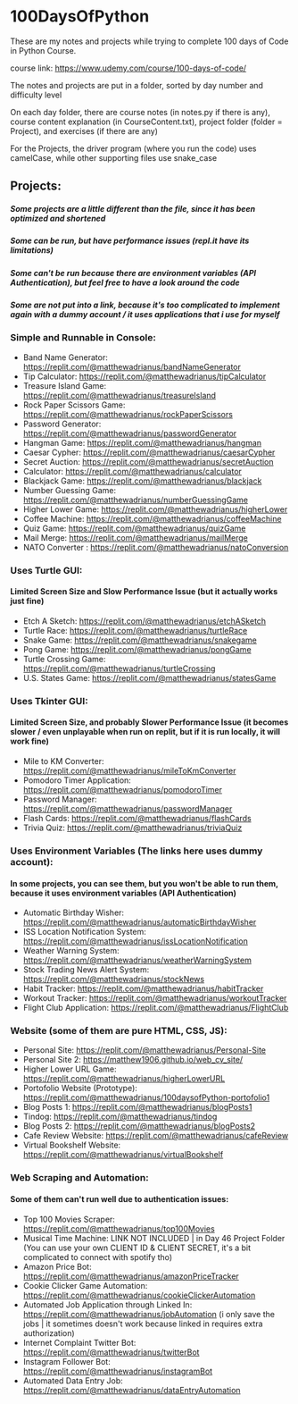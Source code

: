 # 100DaysOfPython

These are my notes and projects while trying to complete 100 days of Code in Python Course.

course link: https://www.udemy.com/course/100-days-of-code/

The notes and projects are put in a folder, sorted by day number and difficulty level

On each day folder, there are course notes (in notes.py if there is any), course content explanation (in CourseContent.txt), project folder (folder = Project),
and exercises (if there are any)

For the Projects, the driver program (where you run the code) uses camelCase, while other supporting files use snake_case

## Projects:
##### Some projects are a little different than the file, since it has been optimized and shortened
##### Some can be run, but have performance issues (repl.it have its limitations)
##### Some can't be run because there are environment variables (API Authentication), but feel free to have a look around the code
##### Some are not put into a link, because it's too complicated to implement again with a dummy account / it uses applications that i use for myself

### Simple and Runnable in Console: 
- Band Name Generator: https://replit.com/@matthewadrianus/bandNameGenerator
- Tip Calculator: https://replit.com/@matthewadrianus/tipCalculator
- Treasure Island Game: https://replit.com/@matthewadrianus/treasureIsland
- Rock Paper Scissors Game: https://replit.com/@matthewadrianus/rockPaperScissors
- Password Generator: https://replit.com/@matthewadrianus/passwordGenerator
- Hangman Game: https://replit.com/@matthewadrianus/hangman
- Caesar Cypher: https://replit.com/@matthewadrianus/caesarCypher
- Secret Auction: https://replit.com/@matthewadrianus/secretAuction
- Calculator: https://replit.com/@matthewadrianus/calculator
- Blackjack Game: https://replit.com/@matthewadrianus/blackjack
- Number Guessing Game: https://replit.com/@matthewadrianus/numberGuessingGame
- Higher Lower Game: https://replit.com/@matthewadrianus/higherLower
- Coffee Machine: https://replit.com/@matthewadrianus/coffeeMachine
- Quiz Game: https://replit.com/@matthewadrianus/quizGame
- Mail Merge: https://replit.com/@matthewadrianus/mailMerge
- NATO Converter : https://replit.com/@matthewadrianus/natoConversion

### Uses Turtle GUI:
#### Limited Screen Size and Slow Performance Issue (but it actually works just fine)
- Etch A Sketch: https://replit.com/@matthewadrianus/etchASketch
- Turtle Race: https://replit.com/@matthewadrianus/turtleRace
- Snake Game: https://replit.com/@matthewadrianus/snakegame
- Pong Game: https://replit.com/@matthewadrianus/pongGame
- Turtle Crossing Game: https://replit.com/@matthewadrianus/turtleCrossing
- U.S. States Game: https://replit.com/@matthewadrianus/statesGame

### Uses Tkinter GUI:
#### Limited Screen Size, and probably Slower Performance Issue (it becomes slower / even unplayable when run on replit, but if it is run locally, it will work fine)
- Mile to KM Converter: https://replit.com/@matthewadrianus/mileToKmConverter
- Pomodoro Timer Application: https://replit.com/@matthewadrianus/pomodoroTimer
- Password Manager: https://replit.com/@matthewadrianus/passwordManager
- Flash Cards: https://replit.com/@matthewadrianus/flashCards
- Trivia Quiz: https://replit.com/@matthewadrianus/triviaQuiz

### Uses Environment Variables (The links here uses dummy account):
#### In some projects, you can see them, but you won't be able to run them, because it uses environment variables (API Authentication)
- Automatic Birthday Wisher: https://replit.com/@matthewadrianus/automaticBirthdayWisher
- ISS Location Notification System: https://replit.com/@matthewadrianus/issLocationNotification
- Weather Warning System: https://replit.com/@matthewadrianus/weatherWarningSystem
- Stock Trading News Alert System: https://replit.com/@matthewadrianus/stockNews
- Habit Tracker: https://replit.com/@matthewadrianus/habitTracker
- Workout Tracker: https://replit.com/@matthewadrianus/workoutTracker
- Flight Club Application: https://replit.com/@matthewadrianus/FlightClub

### Website (some of them are pure HTML, CSS, JS):
- Personal Site: https://replit.com/@matthewadrianus/Personal-Site
- Personal Site 2: https://matthew1906.github.io/web_cv_site/
- Higher Lower URL Game: https://replit.com/@matthewadrianus/higherLowerURL
- Portofolio Website (Prototype): https://replit.com/@matthewadrianus/100daysofPython-portofolio1
- Blog Posts 1: https://replit.com/@matthewadrianus/blogPosts1
- Tindog: https://replit.com/@matthewadrianus/tindog
- Blog Posts 2: https://replit.com/@matthewadrianus/blogPosts2
- Cafe Review Website: https://replit.com/@matthewadrianus/cafeReview
- Virtual Bookshelf Website: https://replit.com/@matthewadrianus/virtualBookshelf

### Web Scraping and Automation:
#### Some of them can't run well due to authentication issues:
- Top 100 Movies Scraper: https://replit.com/@matthewadrianus/top100Movies
- Musical Time Machine: LINK NOT INCLUDED | in Day 46 Project Folder (You can use your own CLIENT ID & CLIENT SECRET, it's a bit complicated to connect with spotify tho)
- Amazon Price Bot: https://replit.com/@matthewadrianus/amazonPriceTracker
- Cookie Clicker Game Automation: https://replit.com/@matthewadrianus/cookieClickerAutomation
- Automated Job Application through Linked In: https://replit.com/@matthewadrianus/jobAutomation (i only save the jobs | it sometimes doesn't work because linked in requires extra authorization)
- Internet Complaint Twitter Bot: https://replit.com/@matthewadrianus/twitterBot
- Instagram Follower Bot: https://replit.com/@matthewadrianus/instagramBot
- Automated Data Entry Job: https://replit.com/@matthewadrianus/dataEntryAutomation
